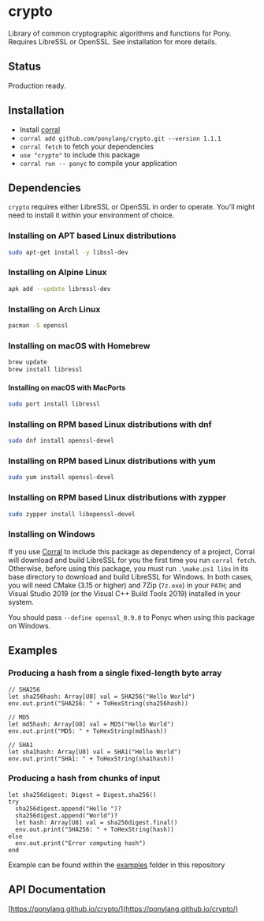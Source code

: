 # crypto

Library of common cryptographic algorithms and functions for Pony. Requires LibreSSL or OpenSSL. See installation for more details.

## Status

Production ready.

## Installation

* Install [corral](https://github.com/ponylang/corral)
* `corral add github.com/ponylang/crypto.git --version 1.1.1`
* `corral fetch` to fetch your dependencies
* `use "crypto"` to include this package
* `corral run -- ponyc` to compile your application

## Dependencies

`crypto` requires either LibreSSL or OpenSSL in order to operate. You'll might need to install it within your environment of choice.

### Installing on APT based Linux distributions

```bash
sudo apt-get install -y libssl-dev
```

### Installing on Alpine Linux

```bash
apk add --update libressl-dev
```

### Installing on Arch Linux

```bash
pacman -S openssl
```

### Installing on macOS with Homebrew

```bash
brew update
brew install libressl
```

#### Installing on macOS with MacPorts

```bash
sudo port install libressl
```

### Installing on RPM based Linux distributions with dnf

```bash
sudo dnf install openssl-devel
```

### Installing on RPM based Linux distributions with yum

```bash
sudo yum install openssl-devel
```

### Installing on RPM based Linux distributions with zypper

```bash
sudo zypper install libopenssl-devel
```

### Installing on Windows

If you use [Corral](https://github.com/ponylang/corral) to include this package as dependency of a project, Corral will download and build LibreSSL for you the first time you run `corral fetch`.  Otherwise, before using this package, you must run `.\make.ps1 libs` in its base directory to download and build LibreSSL for Windows. In both cases, you will need CMake (3.15 or higher) and 7Zip (`7z.exe`) in your `PATH`; and Visual Studio 2019 (or the Visual C++ Build Tools 2019) installed in your system.

You should pass `--define openssl_0.9.0` to Ponyc when using this package on Windows.

## Examples

### Producing a hash from a single fixed-length byte array

```pony
// SHA256
let sha256hash: Array[U8] val = SHA256("Hello World")
env.out.print("SHA256: " + ToHexString(sha256hash))

// MD5
let md5hash: Array[U8] val = MD5("Hello World")
env.out.print("MD5: " + ToHexString(md5hash))

// SHA1
let sha1hash: Array[U8] val = SHA1("Hello World")
env.out.print("SHA1: " + ToHexString(sha1hash))
```

### Producing a hash from chunks of input

```pony
let sha256digest: Digest = Digest.sha256()
try
  sha256digest.append("Hello ")?
  sha256digest.append("World")?
  let hash: Array[U8] val = sha256digest.final()
  env.out.print("SHA256: " + ToHexString(hash))
else
  env.out.print("Error computing hash")
end
```

Example can be found within the [examples](./examples) folder in this repository

## API Documentation

[https://ponylang.github.io/crypto/](https://ponylang.github.io/crypto/)
